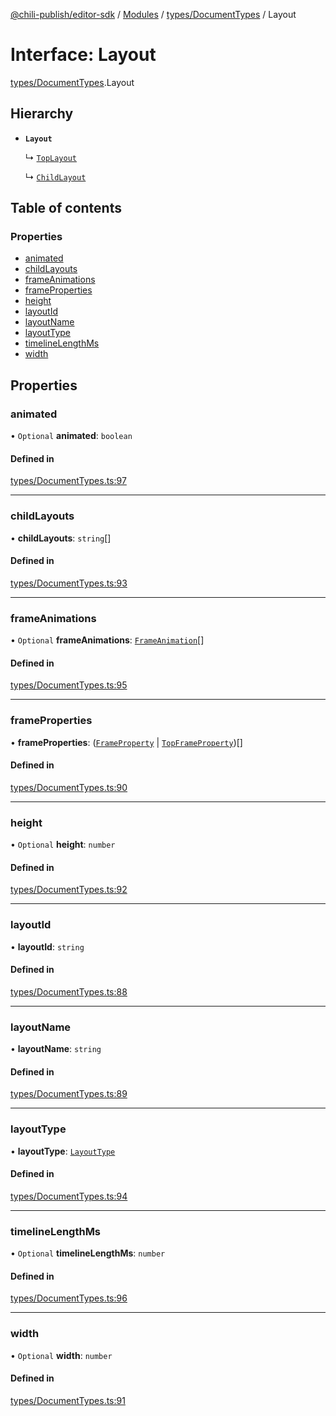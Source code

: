 [@chili-publish/editor-sdk](../README.md) / [Modules](../modules.md) / [types/DocumentTypes](../modules/types_DocumentTypes.md) / Layout

# Interface: Layout

[types/DocumentTypes](../modules/types_DocumentTypes.md).Layout

## Hierarchy

- **`Layout`**

  ↳ [`TopLayout`](types_DocumentTypes.TopLayout.md)

  ↳ [`ChildLayout`](types_DocumentTypes.ChildLayout.md)

## Table of contents

### Properties

- [animated](types_DocumentTypes.Layout.md#animated)
- [childLayouts](types_DocumentTypes.Layout.md#childlayouts)
- [frameAnimations](types_DocumentTypes.Layout.md#frameanimations)
- [frameProperties](types_DocumentTypes.Layout.md#frameproperties)
- [height](types_DocumentTypes.Layout.md#height)
- [layoutId](types_DocumentTypes.Layout.md#layoutid)
- [layoutName](types_DocumentTypes.Layout.md#layoutname)
- [layoutType](types_DocumentTypes.Layout.md#layouttype)
- [timelineLengthMs](types_DocumentTypes.Layout.md#timelinelengthms)
- [width](types_DocumentTypes.Layout.md#width)

## Properties

### animated

• `Optional` **animated**: `boolean`

#### Defined in

[types/DocumentTypes.ts:97](https://github.com/chili-publish/editor-sdk/blob/bc89ed1/types/DocumentTypes.ts#L97)

___

### childLayouts

• **childLayouts**: `string`[]

#### Defined in

[types/DocumentTypes.ts:93](https://github.com/chili-publish/editor-sdk/blob/bc89ed1/types/DocumentTypes.ts#L93)

___

### frameAnimations

• `Optional` **frameAnimations**: [`FrameAnimation`](types_DocumentTypes.FrameAnimation.md)[]

#### Defined in

[types/DocumentTypes.ts:95](https://github.com/chili-publish/editor-sdk/blob/bc89ed1/types/DocumentTypes.ts#L95)

___

### frameProperties

• **frameProperties**: ([`FrameProperty`](types_DocumentTypes.FrameProperty.md) \| [`TopFrameProperty`](types_DocumentTypes.TopFrameProperty.md))[]

#### Defined in

[types/DocumentTypes.ts:90](https://github.com/chili-publish/editor-sdk/blob/bc89ed1/types/DocumentTypes.ts#L90)

___

### height

• `Optional` **height**: `number`

#### Defined in

[types/DocumentTypes.ts:92](https://github.com/chili-publish/editor-sdk/blob/bc89ed1/types/DocumentTypes.ts#L92)

___

### layoutId

• **layoutId**: `string`

#### Defined in

[types/DocumentTypes.ts:88](https://github.com/chili-publish/editor-sdk/blob/bc89ed1/types/DocumentTypes.ts#L88)

___

### layoutName

• **layoutName**: `string`

#### Defined in

[types/DocumentTypes.ts:89](https://github.com/chili-publish/editor-sdk/blob/bc89ed1/types/DocumentTypes.ts#L89)

___

### layoutType

• **layoutType**: [`LayoutType`](../enums/src.LayoutType.md)

#### Defined in

[types/DocumentTypes.ts:94](https://github.com/chili-publish/editor-sdk/blob/bc89ed1/types/DocumentTypes.ts#L94)

___

### timelineLengthMs

• `Optional` **timelineLengthMs**: `number`

#### Defined in

[types/DocumentTypes.ts:96](https://github.com/chili-publish/editor-sdk/blob/bc89ed1/types/DocumentTypes.ts#L96)

___

### width

• `Optional` **width**: `number`

#### Defined in

[types/DocumentTypes.ts:91](https://github.com/chili-publish/editor-sdk/blob/bc89ed1/types/DocumentTypes.ts#L91)
